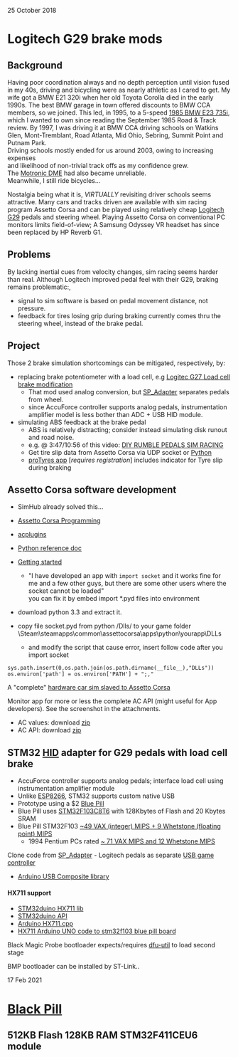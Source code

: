 25 October 2018

# Logitech G29 brake mods
## Background
Having poor coordination always and no depth perception until vision fused in my 40s,
driving and bicycling were as nearly athletic as I cared to get.
My wife got a BMW E21 320i when her old Toyota Corolla died in the early 1990s.
The best BMW garage in town offered discounts to BMW CCA members, so we joined.
This led, in 1995, to a 5-speed [1985 BMW E23 735i](https://drive-my.com/en/test-drive/item/2201-road-test-1985-bmw-735i-e23.html),
which I wanted to own since reading the September 1985 Road & Track review.
By 1997, I was driving it at BMW CCA driving schools on Watkins Glen, Mont-Tremblant,
Road Atlanta, Mid Ohio, Sebring, Summit Point and Putnam Park.  
Driving schools mostly ended for us around 2003, owing to increasing expenses  
and likelihood of non-trivial track offs as my confidence grew.   
The [Motronic DME](http://www.unixnerd.demon.co.uk/m30.html) had also became unreliable.  
Meanwhile, I still ride bicycles...

Nostalgia being what it is, *VIRTUALLY* revisiting driver schools seems attractive.
Many cars and tracks driven are available with sim racing program Assetto Corsa
and can be played using relatively cheap [Logitech G29](https://www.amazon.com/dp/B00Z0UWWYC) pedals and steering wheel.
Playing Assetto Corsa on conventional PC monitors limits field-of-view;
A Samsung Odyssey VR headset has since been replaced by HP Reverb G1.  

## Problems
By lacking inertial cues from velocity changes, sim racing seems harder than real.
Although Logitech improved pedal feel with their G29, braking remains problematic:,
*   signal to sim software is based on pedal movement distance, not pressure.
*   feedback for tires losing grip during braking currently comes thru the steering wheel, instead of the brake pedal.

## Project
Those 2 brake simulation shortcomings can be mitigated, respectively, by:

*   replacing brake potentiometer with a load cell, e.g
[Logitec G27 Load cell brake modification](https://imgur.com/gallery/gOjAf)  
    * That mod used analog conversion, but [SP_Adapter](https://github.com/robotsrulz/SP_Adapter) separates pedals from wheel.  
    * since AccuForce controller supports analog pedals, instrumentation amplifier model is less bother than ADC + USB HID module.
*   simulating ABS feedback at the brake pedal  
    * ABS is relatively distracting; consider instead simulating disk runout and road noise.
    * e.g. @ 3:47/10:56 of this video: [DIY RUMBLE PEDALS SIM RACING](https://www.youtube.com/watch?v=8aLqqcEaUVk)  
    * Get tire slip data from Assetto Corsa via UDP socket or [Python](https://gist.github.com/robertcedwards/2f7a061af8ccc987aab2)  
    * [proTyres app](https://www.assettocorsa.net/forum/index.php?threads/protyres-v1-0-0-it%E2%80%99s-all-about-the-tyre.43361/) [*requires registration*]
includes indicator for Tyre slip during braking  


## Assetto Corsa software development
*  SimHub already solved this...  
*  [Assetto Corsa Programming](https://www.assettocorsa.net/forum/index.php?forums/programming-language-apps-gui-themes.22/)
*  [acplugins](https://github.com/minolin/acplugins)
* [Python reference doc](https://www.assettocorsa.net/forum/index.php?attachments/acpythondocumentation-pdf.110364/)
* [Getting started](https://github.com/ckendell/ACAppTutorial/blob/master/ACAppTutorial.md)
  * "I have developed an app with `import socket` and it works fine for me and a few other guys, but there are some other users where the socket cannot be loaded"  
you can fix it by embed import *.pyd files into environment

*   download python 3.3 and extract it.
*   copy file socket.pyd from python /Dlls/ to your game folder \Steam\steamapps\common\assettocorsa\apps\python\yourapp\DLLs
    * and modify the script that cause error, insert follow code after you import socket
```
sys.path.insert(0,os.path.join(os.path.dirname(__file__),"DLLs"))
os.environ['path'] = os.environ['PATH'] + ";," 
```

A "complete" [hardware car sim slaved to Assetto Corsa](https://github.com/cv256/CVJoy)

Monitor app for more or less the complete AC API
(might useful for App developers). See the screenshot in the attachments. 
* AC values: download [zip](https://www.assettocorsa.net/forum/index.php?attachments/ac_values-zip.57504/)
* AC API: download [zip](https://www.assettocorsa.net/forum/index.php?attachments/aci_api_1-1_full-zip.57505/)


## STM32 [HID](../Windows/HID) adapter for G29 pedals with load cell brake
- AccuForce controller supports analog pedals; interface load cell using instrumentation amplifier module
- Unlike [ESP8266](ESP8266), STM32 supports custom native USB
- Prototype using a $2 [Blue Pill](http://wiki.stm32duino.com/index.php?title=Blue_Pill)
- Blue Pill uses [STM32F103C8T6](https://www.st.com/en/microcontrollers/stm32f103c8.html)
with 128Kbytes of Flash and 20 Kbytes SRAM
- Blue Pill STM32F103 [~49 VAX (integer) MIPS + 9 Whetstone (floating point) MIPS](http://www.stm32duino.com/viewtopic.php?t=76&start=20)
   - 1994 Pentium PCs rated [~ 71 VAX MIPS and 12 Whetstone MIPS](http://www.roylongbottom.org.uk/whetstone.htm)  


Clone code from [SP_Adapter](https://github.com/robotsrulz/SP_Adapter) - Logitech pedals as separate [USB game controller](../Windows/HID)
- [Arduino USB Composite library](http://www.stm32duino.com/viewtopic.php?f=9&t=3994&start=20)

#### HX711 support
-  [STM32duino HX711 lib](https://www.stm32duino.com/viewtopic.php?t=1613)
-  [STM32duino API](http://wiki.stm32duino.com/index.php?title=API)
-  [Arduino HX711.cpp](https://github.com/bogde/HX711/blob/master/HX711.cpp)
-  [HX711 Arduino UNO code to stm32f103 blue pill board](http://www.stm32duino.com/viewtopic.php?f=2&t=2222#p30232)

Black Magic Probe bootloader expects/requires [dfu-util](http://dfu-util.sourceforge.net/) to load second stage

BMP bootloader can be installed by ST-Link..

17 Feb 2021

# [Black Pill](https://www.ebay.com/itm/383727848677)
## 512KB Flash 128KB RAM STM32F411CEU6 module


